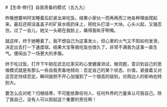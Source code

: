 #【生命⋅修行】自我责备的模式（五九九）

昨晚想要哄阿宝睡着后赶紧出来吃饭，结果小家伙一而再再而三地各种理由爬起来。最后还把没盖盖子的矿泉水瓶扔床上，把枕头打湿一大块。心头火起，又强忍住。过了一会儿，她又一头砸在我脸上，痛得我呲牙咧嘴。

就这样，终于她睡着了。我不想自己为这事发火，但心里的火气又不知如何发泄，决定出去打一下速度球。结果大宝等我吃饭也很久了，非常不满我为这事一直生气。便闹出了一场更大的矛盾。

终于吃过饭，打开下午刚在武志红家买的心里健康测试，做完题，意识到自己的思维模式就是有那么一些自我责备地倾向：否定自己的某个状态、价值，紧接着又对这否定持续否定。瞬间就把不开心加强到了一个很高的级别，对周边人的影响也特别大。

要怎么应对呢？归根结蒂，不可能依靠任何人、任何外界的力量来认可我自己。除了我自己，没有人可以担起这个重要的责任啊！